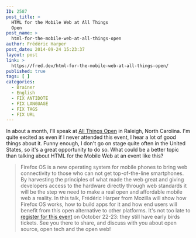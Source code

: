 ```yaml
---
ID: 2587
post_title: >
  HTML for the Mobile Web at All Things
  Open
post_name: >
  html-for-the-mobile-web-at-all-things-open
author: Frédéric Harper
post_date: 2014-09-24 15:23:37
layout: post
link: >
  https://fred.dev/html-for-the-mobile-web-at-all-things-open/
published: true
tags: [ ]
categories:
  - Brainer
  - English
  - FIX ANTIDOTE
  - FIX LANGUAGE
  - FIX TAGS
  - FIX URL
---
```

In about a month, I'll speak at [All Things Open][1] in Raleigh, North Carolina. I'm quite excited as even if I never attended this event, I hear a lot of good things about it. Funny enough, I don't go on stage quite often in the United States, so it's a great opportunity to do so. What could be a better topic than talking about HTML for the Mobile Web at an event like this? 
> Firefox OS is a new operating system for mobile phones to bring web connectivity to those who can not get top-of-the-line smartphones. By harvesting the principles of what made the web great and giving developers access to the hardware directly through web standards it will be the step we need to make a real open and affordable mobile web a reality. In this talk, Frédéric Harper from Mozilla will show how Firefox OS works, how to build apps for it and how end users will benefit from this open alternative to other platforms. It's not too late to [register for this event][2] on October 22-23: they still have early birds tickets. See you there to share, and discuss with you about open source, open tech and the open web!

 [1]: https://allthingsopen.org/ "All Things Open Website"
 [2]: https://allthingsopen.org "Registration page for All Things Open"